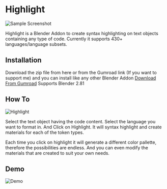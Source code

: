# Highlight

![Sample Screenshot](https://raw.githubusercontent.com/sreerajr000/Highlight/master/images/code.png)

Highlight is a Blender Addon to create syntax highlighting on text objects containing any type of code.
Currently it supports 430+ languages/language subsets.

## Installation
Download the zip file from here or from the Gumroad link (If you want to support me) and you can install like any other Blender Addon
[Download From Gumroad](https://gumroad.com/l/ZwCaB)
Supports Blender 2.81

## How To
![Highlight](https://raw.githubusercontent.com/sreerajr000/Highlight/master/images/highlight.png)

Select the text object having the code content.
Select the language you want to format in.
And Click on Highlight. It will syntax highlight and create materials for each of the token types. 

Each time you click on highlight it will generate a different color pallette, therefore the possibilities are endless. 
And you can even modify the materials that are created to suit your own needs.

## Demo
![Demo](https://www.youtube.com/watch?v=5VMk2yTusoA)
